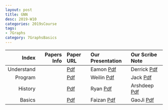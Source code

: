 ```yaml
---
layout: post
title: GNN   
desc: 2019-W10
categories: 2019sCourse
tags:
- 7Graphs
category: 7GraphsBasics
---
```


| Index | Papers Info | Paper URL| Our Presentation |Our Scribe Note |
| -----: | -------------------------------: | :----- | :----- | :----- | 
| Understand |      | [Pdf]() | Eamon [Pdf]() | Derrick [Pdf]() | 
| Program |      | [Pdf]() | Weilin [Pdf]() | Jack [Pdf]() | 
| History |      | [Pdf]() | Ryan [Pdf]() | Arshdeep [Pdf]() | 
| Basics |      | [Pdf]() | Faizan [Pdf]() | GaoJi [Pdf]() | 
